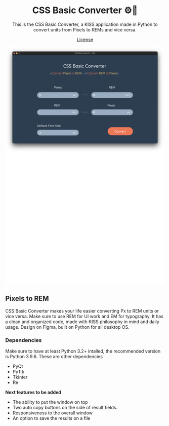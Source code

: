 <h1 align="center">CSS Basic Converter ⚙️🧠</h1>

<p align="center">
 This is the CSS Basic Converter, a KISS application made in Python to convert units from Pixels to REMs and vice versa.
</p>

<p align="center">
  <a href="https://github.com/DreamDevourer/css-px-rem-converter/blob/main/LICENSE">License</a>
</p>

<img src="https://github.com/DreamDevourer/css-px-rem-converter/blob/main/Images/softwareFinal.png?raw=true"></img>
<br>
<img src="https://raw.githubusercontent.com/DreamDevourer/css-px-rem-converter/81914b9b66ced1af26a99855d4665ab887ac41ab/Images/codeOrganization.svg"></img>
<br>
## Pixels to REM
CSS Basic Converter makes your life easier converting Px to REM units or vice versa. Make sure to use REM for UI work and EM for typography. It has a clean and organized code, made with KISS philosophy in mind and daily usage. Design on Figma, built on Python for all desktop OS.

### Dependencies
Make sure to have at least Python 3.2+ intalled, the recommended version is Python 3.9.6. These are other dependencies
- PyQt
- PyTtk
- Tkinter
- Re

**Next features to be added**
 
- The ability to put the window on top
- Two auto copy buttons on the side of result fields.
- Responsiveness to the overall window
- An option to save the results on a file 
